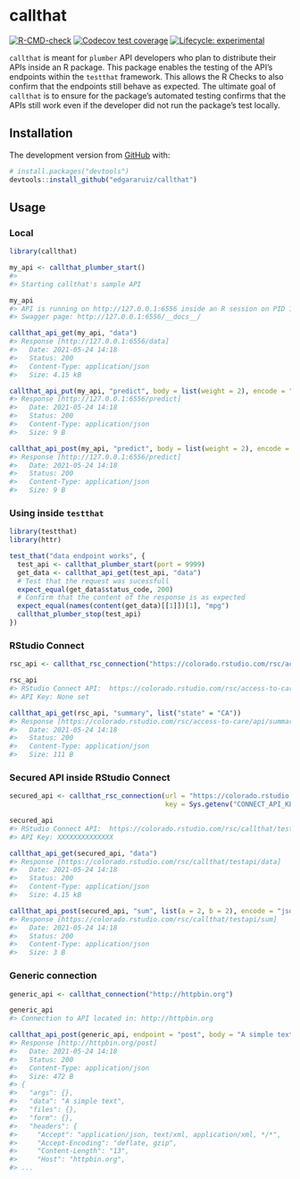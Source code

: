 
<!-- README.md is generated from README.Rmd. Please edit that file -->

# callthat

<!-- badges: start -->

[![R-CMD-check](https://github.com/edgararuiz/callthat/workflows/R-CMD-check/badge.svg)](https://github.com/edgararuiz/callthat/actions)
[![Codecov test
coverage](https://codecov.io/gh/edgararuiz/callthat/branch/master/graph/badge.svg)](https://codecov.io/gh/edgararuiz/callthat?branch=master)
[![Lifecycle:
experimental](https://img.shields.io/badge/lifecycle-experimental-orange.svg)](https://lifecycle.r-lib.org/articles/stages.html#experimental)
<!-- badges: end -->

`callthat` is meant for `plumber` API developers who plan to distribute
their APIs inside an R package. This package enables the testing of the
API’s endpoints within the `testthat` framework. This allows the R
Checks to also confirm that the endpoints still behave as expected. The
ultimate goal of `callthat` is to ensure for the package’s automated
testing confirms that the APIs still work even if the developer did not
run the package’s test locally.

## Installation

The development version from [GitHub](https://github.com/) with:

``` r
# install.packages("devtools")
devtools::install_github("edgararuiz/callthat")
```

## Usage

### Local

``` r
library(callthat)

my_api <- callthat_plumber_start()
#> 
#> Starting callthat's sample API

my_api
#> API is running on http://127.0.0.1:6556 inside an R session on PID 1868
#> Swagger page: http://127.0.0.1:6556/__docs__/
```

``` r
callthat_api_get(my_api, "data") 
#> Response [http://127.0.0.1:6556/data]
#>   Date: 2021-05-24 14:18
#>   Status: 200
#>   Content-Type: application/json
#>   Size: 4.15 kB
```

``` r
callthat_api_put(my_api, "predict", body = list(weight = 2), encode = "json") 
#> Response [http://127.0.0.1:6556/predict]
#>   Date: 2021-05-24 14:18
#>   Status: 200
#>   Content-Type: application/json
#>   Size: 9 B
```

``` r
callthat_api_post(my_api, "predict", body = list(weight = 2), encode = "json") 
#> Response [http://127.0.0.1:6556/predict]
#>   Date: 2021-05-24 14:18
#>   Status: 200
#>   Content-Type: application/json
#>   Size: 9 B
```

### Using inside `testthat`

``` r
library(testthat)
library(httr)

test_that("data endpoint works", {
  test_api <- callthat_plumber_start(port = 9999)
  get_data <- callthat_api_get(test_api, "data") 
  # Test that the request was sucessfull
  expect_equal(get_data$status_code, 200)
  # Confirm that the content of the response is as expected 
  expect_equal(names(content(get_data)[[1]])[1], "mpg")
  callthat_plumber_stop(test_api)
})
```

### RStudio Connect

``` r
rsc_api <- callthat_rsc_connection("https://colorado.rstudio.com/rsc/access-to-care/api")

rsc_api
#> RStudio Connect API:  https://colorado.rstudio.com/rsc/access-to-care/api
#> API Key: None set
```

``` r
callthat_api_get(rsc_api, "summary", list("state" = "CA")) 
#> Response [https://colorado.rstudio.com/rsc/access-to-care/api/summary?state=CA]
#>   Date: 2021-05-24 14:18
#>   Status: 200
#>   Content-Type: application/json
#>   Size: 111 B
```

### Secured API inside RStudio Connect

``` r
secured_api <- callthat_rsc_connection(url = "https://colorado.rstudio.com/rsc/callthat/testapi",
                                       key = Sys.getenv("CONNECT_API_KEY"))

secured_api
#> RStudio Connect API:  https://colorado.rstudio.com/rsc/callthat/testapi
#> API Key: XXXXXXXXXXXXXX
```

``` r
callthat_api_get(secured_api, "data") 
#> Response [https://colorado.rstudio.com/rsc/callthat/testapi/data]
#>   Date: 2021-05-24 14:18
#>   Status: 200
#>   Content-Type: application/json
#>   Size: 4.15 kB
```

``` r
callthat_api_post(secured_api, "sum", list(a = 2, b = 2), encode = "json")
#> Response [https://colorado.rstudio.com/rsc/callthat/testapi/sum]
#>   Date: 2021-05-24 14:18
#>   Status: 200
#>   Content-Type: application/json
#>   Size: 3 B
```

### Generic connection

``` r
generic_api <- callthat_connection("http://httpbin.org")

generic_api
#> Connection to API located in: http://httpbin.org
```

``` r
callthat_api_post(generic_api, endpoint = "post", body = "A simple text")
#> Response [http://httpbin.org/post]
#>   Date: 2021-05-24 14:18
#>   Status: 200
#>   Content-Type: application/json
#>   Size: 472 B
#> {
#>   "args": {}, 
#>   "data": "A simple text", 
#>   "files": {}, 
#>   "form": {}, 
#>   "headers": {
#>     "Accept": "application/json, text/xml, application/xml, */*", 
#>     "Accept-Encoding": "deflate, gzip", 
#>     "Content-Length": "13", 
#>     "Host": "httpbin.org", 
#> ...
```
